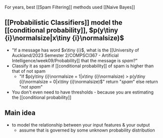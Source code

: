 For years, best [[Spam Filtering]] methods used [[Naive Bayes]]

## [[Probabilistic Classifiers]] model the [[conditional probability]], $p(y\tiny {i}\normalsize|x\tiny {i}\normalsize)$
- "If a message has word $x\tiny {i}$, what is the [[University of Auckland/2023 Semester 2/COMPSCI367 - Artificial Intelligence/week09/Probability]] that the message is $spam$?"
- Classify it as spam if [[conditional probability]] of spam is higher than that of not spam
	- "If $p(y\tiny {i}\normalsize = 1|x\tiny {i}\normalsize) > p(y\tiny {i}\normalsize = 0|x\tiny {i}\normalsize)$" return "$spam$" else return "$not\ spam$"
- You don't even need to have thresholds - because you are estimating the [[conditional probability]]
## Main idea
- to model the relationship between your input features & your output
	- assume that is governed by some unknown probability distribution